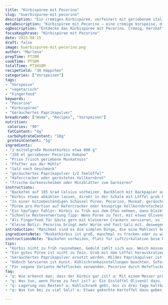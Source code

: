 ```yaml
---
title: "Kürbispüree mit Pecorino"
slug: "kuerbispuree-mit-pecorino"
description: "Ein cremiges Kürbispüree, verfeinert mit geriebenem italienischem Pecorino statt klassischem Parmigiano, gewürzt mit Muskat und schwarzem Pfeffer. Die Muskatkürbis halbiert, entkernt und im Ofen bei mittlerer Temperatur gar gedünstet, bis die Konsistenz weich genug ist, um sie mit der Gabel mühelos zu zerteilen. Abgerundet mit einem Hauch geräuchertem Paprikapulver für einen überraschenden Geschmackskick. Serviert auf knusprigen Hafercrackern oder dicken Scheiben von geröstetem Vollkornbrot, trifft das Püree auf Frische durch Gurkenscheiben oder frische Minzblätter. Vegetarisch, laktosefrei und ohne Nüsse, ideal als klein portionierte Vorspeise bei gemütlichen Abenden oder als Fingerfood auf Partys."
metaDescription: "Kürbispüree mit Pecorino – eine cremige Vorspeise, die durch geräuchertes Paprikapulver einen besonderen Pfiff erhält. Ideal zum Teilen."
ogDescription: "Entdecke das Kürbispüree mit Pecorino. Cremig, herzhaft, ideal als Vorspeise oder Fingerfood für jede Gelegenheit."
focusKeyphrase: "Kürbispüree mit Pecorino"
date: 2025-08-15
draft: false
image: kuerbispuree-mit-pecorino.png
author: "Marlena"
prepTime: PT20M
cookTime: PT50M
totalTime: PT1H10M
recipeYield: "30 Häppchen"
categories: ["Vorspeisen"]
tags:
- "Vorspeise"
- "vegetarisch"
- "Fingerfood"
keywords:
- "Pecorino"
- "Kürbispüree"
- "Geräuchertes Paprikapulver"
breadcrumb: ["Home", "Recipes", "Vorspeisen"]
nutrition: 
 calories: "90"
 fatContent: "4g"
 carbohydrateContent: "10g"
 proteinContent: "5g"
ingredients:
- "1 mittelgroße Muskatkürbis etwa 800 g"
- "150 ml geriebener Pecorino Romano"
- "Prise frisch geriebene Muskatnuss"
- "Pfeffer aus der Mühle"
- "Salz nach Geschmack"
- "geräuchertes Paprikapulver 1/2 Teelöffel"
- "Hafercracker oder geröstetes Vollkornbrot"
- "frische Gurkenscheiben oder Minzblätter zum Garnieren"
instructions:
- "Backofen auf 185 Grad Celsius vorheizen. Backblech mit Backpapier auslegen. Kürbis halbieren, Kerne mit einem Löffel entfernen. Die Schnittflächen nach unten auf das Blech legen, nicht zu eng platzieren. Die Backzeit variiert, oft reicht 45 bis 50 Minuten. Test mit der Messerspitze: Kürbis soll weich sein, gibt nach, ohne matschig zu werden."
- "Kürbis etwas abkühlen lassen, direkt in der Schale mit Löffel grob herauskratzen. Ich achte darauf, rund 250 ml Kürbispüree abzumessen, der Rest kann für Suppen, Brotaufstriche eingefroren werden."
- "In einer hitzebeständigen Schüssel Püree, Pecorino, Muskat, geräuchertes Paprikapulver, Salz und Pfeffer vermischen. Kurz in der Mikrowelle (15-Sekunden-Intervalle) oder im Wasserbad erhitzen, bis der Käse leicht schmilzt. Zwischendurch gut umrühren, damit es nicht klumpt. Schmeckt besser, wenn es lauwarm ist, nicht heiß."
- "Püree pro Portion auf Hafercracker oder knusprige Vollkornbrotscheiben geben. Variation: Gurkenscheiben bringen frische Säure, Minzblätter feine Kräuternote. Alternativ schmeckt frisch geräuchertes Paprikapulver oder etwas Zedratenschale darübergestreut."
- "Ein häufiger Fehler: Kürbis zu früh aus dem Ofen nehmen, dann bleibt das Püree mehlig und trocken. Geduld lohnt sich, die Süße intensiviert sich mit richtigem Garen."
- "Schnelle Resteverwertung Tipp: Wenn Püree zu fest, mit etwas Olivenöl oder ungesüßter Mandelmilch glatt rühren. Lieber kurz erwärmen statt komplett durcherhitzen."
- "Als Fingerfood für Gäste gern mit kleineren Crackern servieren, so lassen sich die Bissen leichter handhaben."
- "Kleine Notiz: Pecorino bringt mehr Würze und Fast-Salz mit, deswegen vorsichtig dosieren, beim ersten Mal lieber weniger salzen. Für eine vegane Variante schmeckt Hefeflocken als Ersatz."
introduction: "Manchmal sind es die simplen Dinge, die eine Mahlzeit besonders machen. Ein halber Muskatkürbis, im Ofen langsam weich gedünstet, nimmt durch die Wärme eine feine Fruchtigkeit an, die ich nie komplett mit Zeitangabe steuern konnte. Augen und Finger sind hier wichtig: wenn das Fruchtfleisch weich, aber nicht völlig breiig ist, hat man die beste Konsistenz für ein Püree. Statt Parmigiano durfte hier Pecorino Romano einziehen – etwas kräftiger, salziger, gibt Biss und Tiefe. Geräuchertes Paprikapulver? Mein Geheimtipp, brachte erst den letzten Pfiff in meine früher recht langweiligen Kürbisaufstriche. Perfekt auf einem knusprigen Cracker, kombiniert mit der Frische von Gurken oder Minze wird daraus mehr als nur eine Beilage, sondern ein Erlebnis beim Essen. Ich habe ausprobiert, wie die Temperatur des Pürees den Geschmack verändert. Von heiß zu lauwarm, da schmelzen die Aromen besser zusammen. So ein einfaches Rezept macht aber immer Spaß zum Variieren und Anpassen auf Vorratsbasis."
ingredientsNote: "Muskatkürbis ist groß, manchmal zu trocken oder zu wässrig. Bei zu feuchtem Kürbis - länger im Ofen lassen, oder beim Püree Wasser abgießen. Pecorino Romano als Ersatz für Parmigiano, weil er intensiver schmeckt, falls milder gewünscht, einfach Pecorino Sardo oder junger Grana Padano nutzen. Geräuchertes Paprikapulver kann weggelassen werden oder durch mildes Paprikapulver ersetzt werden; das bringt Fokus auf die Süße. Für Glutenfreie Hafercracker oder dünne Reisscheiben nehmen, wenn es ohne Gluten sein soll. Frische Minze, Petersilie oder Thymian passen alle als Kräutergarnitur. Salz sparsam dosieren, da Käse schon salzig ist. Kürbis sollte fest und mittelgroß sein, schwarzfleckige Stellen wegschneiden. Restkürbis für Suppen, Pürees, oder Kürbisbrot verwenden oder einfrieren – so hat man immer was parat."
instructionsNote: "Backofen vorheizen, Platz für Luftzirkulation beim Kürbis schaffen – nicht aneinander drücken. Kürbis soll gleichmäßig garen, sonst trocken. Mit dem Messer prüfen: Weich, wenn Spitze leicht einsinkt und sich widerstandslos durchstechen lässt, aber keine breiige Pfütze zurückbleibt. Beim Herauskratzen mit Löffel nicht zu fein zerdrücken, grobes Püree gibt Textur. Beim Erhitzen aufpassen: Käse schmilzt schnell, zu langes Erhitzen macht es gummiartig oder trennt Fett. Kleine Portionen in die Mikrowelle, rühren und nochmals erwärmen; besser als lange Hitze. Abschmecken nach Geschmack, Pfeffer und Muskat können zusätzlich kleine Aromaknackse geben. So kombiniert, wird die Mischung angenehm cremig, nicht zu süß, nicht zu salzig. Beim Servieren sofort legen, Kürbispüree auf Cracker verteilt, sonst wird der Keks schnell schlaff. Mit Gurke, Minze oder etwas Sauerrahm vorsichtig garnieren, damit es frisch bleibt. Fingerspitzegefühl ist hier das A und O."
tips:
- "Kürbis nicht zu früh rausnehmen. Geduld zahlt sich aus. Weich müssen sie sein, kein Matsch. Genug Zeit bei 45 bis 50 Minuten."
- "Ein gutes Püree ist nicht zu fein. Grob mit dem Löffel herauskratzen. Textur bleibt besser. Zuviel Druck vermeidet man."
- "Geräuchertes Paprikapulver ersetzt werden. Mildes Paprikapulver ist eine Option. Süße bringt das noch besser hervor. Ideal für den frischen Geschmack."
- "Hübsch Servieren ist Kunst. Kühlschrankeinstellungen beachten. Sofort nach Zubereitung auf Cracker verteilen. Ansonsten werden die weich."
- "Für vegane Variante Hefeflocken verwenden. Pecorino durch Hefeflocken ersetzen. Schmeckt arm, aber gut - Geschmäcker sind verschieden."
faq:
- "q: Wie erkennt man, dass der Kürbis gar ist? a: Mit einem Messer prüfen, Spitze sollte leicht einsinken. Kein pfütziger Brei. Weich ja, aber nicht matschig."
- "q: Was tun, wenn Püree zu fest ist? a: Ein Esslöffel Olivenöl dazu. Auch Mandelmilch geht. Nicht zu trocken, lieber nachjustieren als neu starten."
- "q: Lagerung von Resten? a: Kühlschrank geht, bis zu drei Tage haltbar. Einfrieren ist super, Portionen schnell greifbar. Immer wieder verwenden."
- "q: Was tun bei zu viel Salz? a: Etwas gekochte Kartoffel dazu geben. Entzieht Salz. Alternativ mehr Pflanzendekor hinzufügen für Ausgleich. Frische bleibt."

---
```

